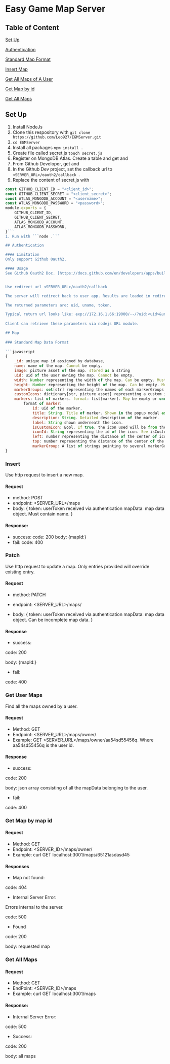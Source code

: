 # Easy Game Map Server
## Table of Content
[Set Up](#set-up)

[Authentication](#authentication)

[Standard Map Format](#standard-map-data-format)

[Insert Map](#insert)

[Get All Maps of A User](#get-user-maps)

[Get Map by id](#get-map-by-map-id)

[Get All Maps](#get-all-maps)

## Set Up
1. Install NodeJs
1. Clone this respository with ```git clone https://github.com/Leo927/EGMServer.git```
1. ```cd EGMServer```
1. Install all packages ```npm install .```
1. Create file called secret.js ```touch secret.js```
1. Register on MongoDB Atlas. Create a table and get <username> and <password>
1. From Github Developer, get <client id> and <client secret>
1. In the Github Dev project, set the callback url to ```<SERVER_URL>/oauth2/callback ```. 
1. Replace the content of secret.js with 
```javascript
const GITHUB_CLIENT_ID = "<client_id>";
const GITHUB_CLIENT_SECRET = "<client_secret>";
const ATLAS_MONGODB_ACCOUNT = "<username>";
const ATLAS_MONGODB_PASSWORD = "<password>";
module.exports = {
    GITHUB_CLIENT_ID,
    GITHUB_CLIENT_SECRET,
    ATLAS_MONGODB_ACCOUNT,
    ATLAS_MONGODB_PASSWORD,
}```
1. Run with ```node .```

## Authentication

#### Limitation
Only support Github Oauth2. 

#### Usage
See Github Oauth2 Doc. [https://docs.github.com/en/developers/apps/building-oauth-apps/authorizing-oauth-apps](https://docs.github.com/en/developers/apps/building-oauth-apps/authorizing-oauth-apps)


Use redirect url <SERVER_URL>/oauth2/callback 

The server will redirect back to user app. Results are loaded in redirect url as search parameters. 

The returned parameters are: uid, uname, token. 

Typical return url looks like: exp://172.16.1.66:19000/--/?uid:<uid>&uname:<uname>&token:<token>
    
Client can retrieve these parameters via nodejs URL module.

## Map
    
### Standard Map Data Format
    
```javascript
{
    _id: unique map id assigned by database,
    name: name of the map. Cannot be empty. 
    image: picture asset of the map. stored as a string
    uid: uid of the user owning the map. Cannot be empty. 
    width: Number representing the width of the map. Can be empty. Must be a number.
    height: Number representing the height of the map. Can be empty. Must be a number.
    markerGroups: set[str] representing the names of each markerGroups. each name must be unique. Can be empty. 
    customIcons: dictionary[str, picture asset] representing a custom icon. 
    markers: list of markers. format: list[marker]. May be empty or undefined. 
        format of marker: 
            id: uid of the marker,
            title: String. Title of marker. Shown in the popup modal as title.
            description: String. Detailed description of the marker.
            label: String shown underneath the icon.
            isCustomIcon: Bool. If true, the icon used will be from the customIcons. Other wise, the icon id points to a default icon. 
            iconId: String representing the id of the icon. See isCustomIcon for more detail of where it comes from. 
            left: number representing the distance of the center of icon from the left edge of the map. 
            top: number representing the distance of the center of the icon from the top of the map. 
            markerGroup: A list of strings pointing to several markerGroups from the map. 
}
```
        


### Insert
    
Use http request to insert a new map.
    
#### Request
* method: POST    
* endpoint: <SERVER_URL>/maps  
* body: {
    token: userToken received via authentication
    mapData: map data object. Must contain name. 
}
#### Response:
* success: 
    code: 200
    body: {mapId:<mapId pointing to the map>}
* fail:
    code: 400

### Patch
Use http request to update a map. Only entries provided will override existing entry. 
#### Request
    
* method: PATCH
    
* endpoint: <SERVER_URL>/maps/
    
* body: {
    token: userToken received via authentication
    mapData: map data object. Can be incomplete map data.
}

#### Response
* success:
    
code: 200
    
body: {mapId:<mapId pointing to the map>}
    
* fail:
    
code: 400

### Get User Maps
    
Find all the maps owned by a user. 

#### Request
* Method: GET
* Endpoint: <SERVER_URL>/maps/owner/<user id>
* Example: GET <SERVER_URL>/maps/owner/aa54sd55456q. Where aa54sd55456q is the user id. 

#### Response
* success:
    
code: 200
    
body: json array consisting of all the mapData belonging to the user.
    
* fail:
    
code: 400

### Get Map by map id
#### Request
* Method: GET
* Endpoint: <SERVER_ID>/maps/owner/<mapId>
* Example: curl GET localhost:3001/maps/65121asdasd45

#### Responses
* Map not found:
    
code: 404
    
* Internal Server Error:
    
Errors internal to the server.
    
code: 500
    
* Found
    
code: 200
    
body: requested map

### Get All Maps
#### Request
* Method: GET    
* EndPoint: <SERVER_ID>/maps
* Example: curl GET localhost:3001/maps

#### Response:
* Internal Server Error:
    
code: 500
    
* Success:
    
code: 200
    
body: all maps


